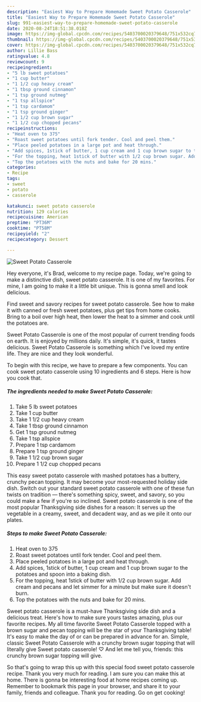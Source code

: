 ```yaml
---
description: "Easiest Way to Prepare Homemade Sweet Potato Casserole"
title: "Easiest Way to Prepare Homemade Sweet Potato Casserole"
slug: 991-easiest-way-to-prepare-homemade-sweet-potato-casserole
date: 2020-08-24T18:51:38.018Z
image: https://img-global.cpcdn.com/recipes/5403700020379648/751x532cq70/sweet-potato-casserole-recipe-main-photo.jpg
thumbnail: https://img-global.cpcdn.com/recipes/5403700020379648/751x532cq70/sweet-potato-casserole-recipe-main-photo.jpg
cover: https://img-global.cpcdn.com/recipes/5403700020379648/751x532cq70/sweet-potato-casserole-recipe-main-photo.jpg
author: Lillie Bass
ratingvalue: 4.8
reviewcount: 9
recipeingredient:
- "5 lb sweet potatoes"
- "1 cup butter"
- "1 1/2 cup heavy cream"
- "1 tbsp ground cinnamon"
- "1 tsp ground nutmeg"
- "1 tsp allspice"
- "1 tsp cardamom"
- "1 tsp ground ginger"
- "1 1/2 cup brown sugar"
- "1 1/2 cup chopped pecans"
recipeinstructions:
- "Heat oven to 375"
- "Roast sweet potatoes until fork tender. Cool and peel them."
- "Place peeled potatoes in a large pot and heat through."
- "Add spices, 1stick of butter, 1 cup cream and 1 cup brown sugar to the potatoes and spoon into a baking dish."
- "For the topping, heat 1stick of butter with 1/2 cup brown sugar. Add cream and pecans and let simmer for a minute but make sure it doesn&#39;t burn."
- "Top the potatoes with the nuts and bake for 20 mins."
categories:
- Recipe
tags:
- sweet
- potato
- casserole

katakunci: sweet potato casserole 
nutrition: 129 calories
recipecuisine: American
preptime: "PT36M"
cooktime: "PT58M"
recipeyield: "2"
recipecategory: Dessert

---
```



![Sweet Potato Casserole](https://img-global.cpcdn.com/recipes/5403700020379648/751x532cq70/sweet-potato-casserole-recipe-main-photo.jpg)

Hey everyone, it's Brad, welcome to my recipe page. Today, we're going to make a distinctive dish, sweet potato casserole. It is one of my favorites. For mine, I am going to make it a little bit unique. This is gonna smell and look delicious.

Find sweet and savory recipes for sweet potato casserole. See how to make it with canned or fresh sweet potatoes, plus get tips from home cooks. Bring to a boil over high heat, then lower the heat to a simmer and cook until the potatoes are.

Sweet Potato Casserole is one of the most popular of current trending foods on earth. It is enjoyed by millions daily. It's simple, it's quick, it tastes delicious. Sweet Potato Casserole is something which I've loved my entire life. They are nice and they look wonderful.


To begin with this recipe, we have to prepare a few components. You can cook sweet potato casserole using 10 ingredients and 6 steps. Here is how you cook that.

<!--inarticleads1-->

##### The ingredients needed to make Sweet Potato Casserole:

1. Take 5 lb sweet potatoes
1. Take 1 cup butter
1. Take 1 1/2 cup heavy cream
1. Take 1 tbsp ground cinnamon
1. Get 1 tsp ground nutmeg
1. Take 1 tsp allspice
1. Prepare 1 tsp cardamom
1. Prepare 1 tsp ground ginger
1. Take 1 1/2 cup brown sugar
1. Prepare 1 1/2 cup chopped pecans


This easy sweet potato casserole with mashed potatoes has a buttery, crunchy pecan topping. It may become your most-requested holiday side dish. Switch out your standard sweet potato casserole with one of these fun twists on tradition — there&#39;s something spicy, sweet, and savory, so you could make a few if you&#39;re so inclined. Sweet potato casserole is one of the most popular Thanksgiving side dishes for a reason: It serves up the vegetable in a creamy, sweet, and decadent way, and as we pile it onto our plates. 

<!--inarticleads2-->

##### Steps to make Sweet Potato Casserole:

1. Heat oven to 375
1. Roast sweet potatoes until fork tender. Cool and peel them.
1. Place peeled potatoes in a large pot and heat through.
1. Add spices, 1stick of butter, 1 cup cream and 1 cup brown sugar to the potatoes and spoon into a baking dish.
1. For the topping, heat 1stick of butter with 1/2 cup brown sugar. Add cream and pecans and let simmer for a minute but make sure it doesn&#39;t burn.
1. Top the potatoes with the nuts and bake for 20 mins.


Sweet potato casserole is a must-have Thanksgiving side dish and a delicious treat. Here&#39;s how to make sure yours tastes amazing, plus our favorite recipes. My all time favorite Sweet Potato Casserole topped with a brown sugar and pecan topping will be the star of your Thanksgiving table! It&#39;s easy to make the day of or can be prepared in advance for an. Simple, classic Sweet Potato Casserole with a crunchy brown sugar topping that will literally give Sweet potato casserole! ♡ And let me tell you, friends: this crunchy brown sugar topping will give. 

So that's going to wrap this up with this special food sweet potato casserole recipe. Thank you very much for reading. I am sure you can make this at home. There is gonna be interesting food at home recipes coming up. Remember to bookmark this page in your browser, and share it to your family, friends and colleague. Thank you for reading. Go on get cooking!
